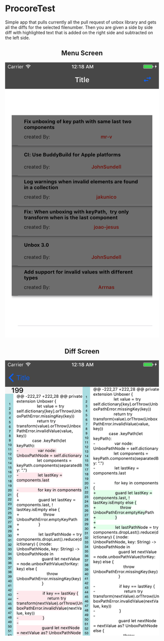 # ProcoreTest


Simple app that pulls currently all the pull request of unbox library and gets all the diffs for the selected
filenumber. Then you are given a side by side diff with highlighted text that is added on the right side
and subtracted on the left side.

<h2><center>Menu Screen</center></h2>
<img src = "https://github.com/arbidh/ProcoreTest/blob/master/ProcoreCodingTest/Simulator%20Screen%20Shot%20Jul%2031%2C%202017%2C%2012.18.30%20AM.png"></img>

<br/>
<h2><center>Diff Screen</center></h2>
<img src = "https://github.com/arbidh/ProcoreTest/blob/master/ProcoreCodingTest/Simulator%20Screen%20Shot%20Jul%2031%2C%202017%2C%2012.18.45%20AM.png"></img>

